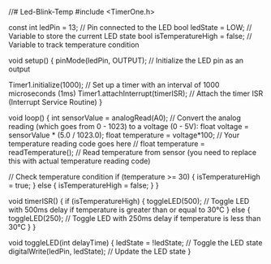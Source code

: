 //# Led-Blink-Temp
#include <TimerOne.h>

const int ledPin = 13; // Pin connected to the LED
bool ledState = LOW; // Variable to store the current LED state
bool isTemperatureHigh = false; // Variable to track temperature condition

void setup() 
{
  pinMode(ledPin, OUTPUT); // Initialize the LED pin as an output
  
  Timer1.initialize(1000); // Set up a timer with an interval of 1000 microseconds (1ms)
  Timer1.attachInterrupt(timerISR); // Attach the timer ISR (Interrupt Service Routine)
}

void loop() 
{
  int sensorValue = analogRead(A0);
  // Convert the analog reading (which goes from 0 - 1023) to a voltage (0 - 5V):
 float voltage = sensorValue * (5.0 / 1023.0);
  float temperature = voltage*100;
  // Your temperature reading code goes here
 // float temperature = readTemperature(); // Read temperature from sensor (you need to replace this with actual temperature reading code)

  // Check temperature condition
  if (temperature >= 30)
  {
    isTemperatureHigh = true;
  } else 
  {
    isTemperatureHigh = false;
  }
}

void timerISR()
{
  if (isTemperatureHigh)
   {
     toggleLED(500); // Toggle LED with 500ms delay if temperature is greater than or equal to 30°C
   }
  else
   {
      toggleLED(250); // Toggle LED with 250ms delay if temperature is less than 30°C
   }
}

void toggleLED(int delayTime)
{
  ledState = !ledState; // Toggle the LED state
  digitalWrite(ledPin, ledState); // Update the LED state
}
